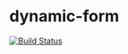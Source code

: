 # dynamic-form

[![Build Status](https://travis-ci.org/deroldo/dynamic-form.svg)](https://travis-ci.org/deroldo/dynamic-form)
